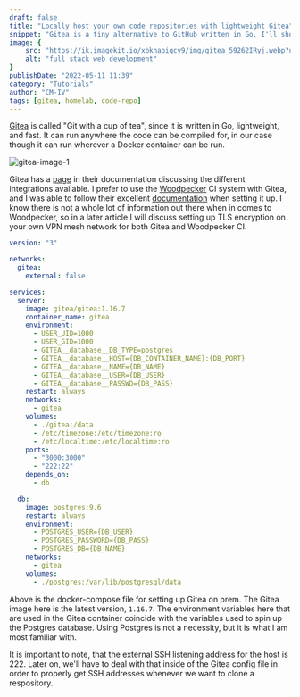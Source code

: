 ```yaml
---
draft: false
title: "Locally host your own code repositories with lightweight Gitea"
snippet: "Gitea is a tiny alternative to GitHub written in Go, I'll show you how to use it."
image: {
    src: "https://ik.imagekit.io/xbkhabiqcy9/img/gitea_59262IRyj.webp?updatedAt=1652312437020",
    alt: "full stack web development"
}
publishDate: "2022-05-11 11:39"
category: "Tutorials"
author: "CM-IV"
tags: [gitea, homelab, code-repo]
---
```


[Gitea](https://gitea.io/en-us/) is called "Git with a cup of tea", since it is written in Go, lightweight, and fast.  It can run anywhere the code can be compiled for, in our case though it can run wherever a Docker container can be run.

<img class="image" alt="gitea-image-1" src="https://ik.imagekit.io/xbkhabiqcy9/img/gitea_59262IRyj.webp?ik-sdk-version=javascript-1.4.3&updatedAt=1652312437020" width={860} height={392} alt="Whoogle Search Image" />

Gitea has a [page](https://gitea.com/gitea/awesome-gitea#user-content-devops) in their documentation discussing the different integrations available.  I prefer to use the [Woodpecker](https://github.com/woodpecker-ci/woodpecker) CI system with Gitea, and I was able to follow their excellent [documentation](https://woodpecker-ci.org/docs/intro) when setting it up.  I know there is not a whole lot of information out there when in comes to Woodpecker, so in a later article I will discuss setting up TLS encryption on your own VPN mesh network for both Gitea and Woodpecker CI.

```yaml
version: "3"

networks:
  gitea:
    external: false

services:
  server:
    image: gitea/gitea:1.16.7
    container_name: gitea
    environment:
      - USER_UID=1000
      - USER_GID=1000
      - GITEA__database__DB_TYPE=postgres
      - GITEA__database__HOST={DB_CONTAINER_NAME}:{DB_PORT}
      - GITEA__database__NAME={DB_NAME}
      - GITEA__database__USER={DB_USER}
      - GITEA__database__PASSWD={DB_PASS}
    restart: always
    networks:
      - gitea
    volumes:
      - ./gitea:/data
      - /etc/timezone:/etc/timezone:ro
      - /etc/localtime:/etc/localtime:ro
    ports:
      - "3000:3000"
      - "222:22"
    depends_on:
      - db

  db:
    image: postgres:9.6
    restart: always
    environment:
      - POSTGRES_USER={DB_USER}
      - POSTGRES_PASSWORD={DB_PASS}
      - POSTGRES_DB={DB_NAME}
    networks:
      - gitea
    volumes:
      - ./postgres:/var/lib/postgresql/data
```

Above is the docker-compose file for setting up Gitea on prem.  The Gitea image here is the latest version, `1.16.7`.  The environment variables here that are used in the Gitea container coincide with the variables used to spin up the Postgres database.  Using Postgres is not a necessity, but it is what I am most familiar with.

It is important to note, that the external SSH listening address for the host is 222.  Later on, we'll have to deal with that inside of the Gitea config file in order to properly get SSH addresses whenever we want to clone a respository.